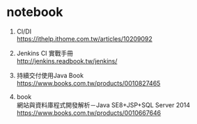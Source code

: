 notebook
===
1. CI/DI  
https://ithelp.ithome.com.tw/articles/10209092  

2. Jenkins CI 實戰手冊  
http://jenkins.readbook.tw/jenkins/  

3. 持續交付使用Java Book  
https://www.books.com.tw/products/0010827465  

4. book  
網站與資料庫程式開發解析－Java SE8+JSP+SQL Server 2014   
https://www.books.com.tw/products/0010667646


